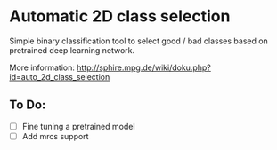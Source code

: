 # Automatic 2D class selection

Simple binary classification tool to select good / bad classes based on pretrained deep learning network.

More information: http://sphire.mpg.de/wiki/doku.php?id=auto_2d_class_selection

## To Do:
- [ ] Fine tuning a pretrained model
- [ ] Add mrcs support
